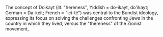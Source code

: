 The concept of Doikayt (lit. "hereness", Yiddish = do-ikayt, do'ikayt; German = Da-keit; French = "ici-té") was central to the Bundist ideology, expressing its focus on solving the challenges confronting Jews in the country in which they lived, versus the "thereness" of the Zionist movement,